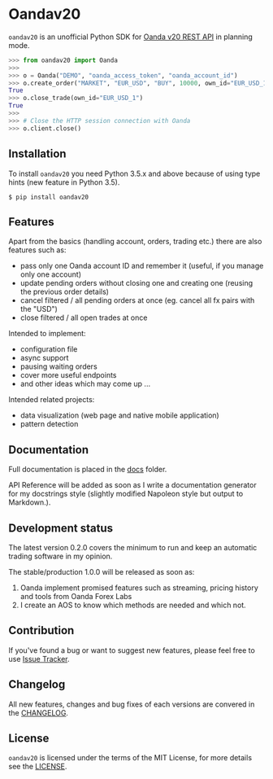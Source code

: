 # Oandav20

`oandav20` is an unofficial Python SDK for [Oanda v20 REST API](http://developer.oanda.com/rest-live-v20/introduction/) in planning mode.

```python
>>> from oandav20 import Oanda
>>>
>>> o = Oanda("DEMO", "oanda_access_token", "oanda_account_id") 
>>> o.create_order("MARKET", "EUR_USD", "BUY", 10000, own_id="EUR_USD_1")
True
>>> o.close_trade(own_id="EUR_USD_1")
True
>>>
>>> # Close the HTTP session connection with Oanda
>>> o.client.close()
```

## Installation

To install `oandav20` you need Python 3.5.x and above because of using type hints (new feature in Python 3.5).

```
$ pip install oandav20
```

## Features

Apart from the basics (handling account, orders, trading etc.) there are also features such as:

- pass only one Oanda account ID and remember it (useful, if you manage only one account)
- update pending orders without closing one and creating one (reusing the previous order details)
- cancel filtered / all pending orders at once (eg. cancel all fx pairs with the "USD")
- close filtered / all open trades at once

Intended to implement:

- configuration file
- async support
- pausing waiting orders
- cover more useful endpoints
- and other ideas which may come up ...

Intended related projects:

- data visualization (web page and native mobile application)
- pattern detection

## Documentation

Full documentation is placed in the [docs](https://github.com/nait-aul/oandav20/tree/master/docs) folder.

API Reference will be added as soon as I write a documentation generator for my docstrings style (slightly modified Napoleon style but output to Markdown.).

## Development status

The latest version 0.2.0 covers the minimum to run and keep an automatic trading software in my opinion.

The stable/production 1.0.0 will be released as soon as:

1. Oanda implement promised features such as streaming, pricing history and tools from Oanda Forex Labs
2. I create an AOS to know which methods are needed and which not. 

## Contribution

If you've found a bug or want to suggest new features, please feel free to use [Issue Tracker](https://github.com/nait-aul/oandav20/issues).

## Changelog

All new features, changes and bug fixes of each versions are convered in the [CHANGELOG](https://github.com/nait-aul/oandav20/blob/master/CHANGELOG.md).
 
## License

`oandav20` is licensed under the terms of the MIT License, for more details see the [LICENSE](https://github.com/nait-aul/oandav20/blob/master/LICENSE).
